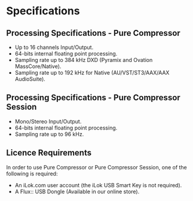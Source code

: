 # Specifications

## Processing Specifications - Pure Compressor
- Up to 16 channels Input/Output.
- 64-bits internal floating point processing.
- Sampling rate up to 384 kHz DXD (Pyramix and Ovation MassCore/Native).
- Sampling rate up to 192 kHz for Native (AU/VST/ST3/AAX/AAX AudioSuite).

## Processing Specifications - Pure Compressor Session
- Mono/Stereo Input/Output.
- 64-bits internal floating point processing.
- Sampling rate up to 96 kHz.

## Licence Requirements
In order to use Pure Compressor or Pure Compressor Session, one of the following is required:
- An iLok.com user account (the iLok USB Smart Key is not required).
- A Flux:: USB Dongle (Available in our online store).
